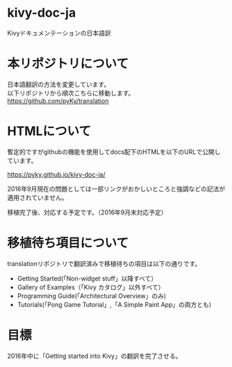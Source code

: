 # kivy-doc-ja
Kivyドキュメンテーションの日本語訳

# 本リポジトリについて
日本語翻訳の方法を変更しています。  
以下リポジトリから順次こちらに移動します。  
https://github.com/pyKy/translation  

# HTMLについて
暫定的ですがgithubの機能を使用してdocs配下のHTMLを以下のURLで公開しています。


https://pyky.github.io/kivy-doc-ja/

2016年9月現在の問題としては一部リンクがおかしいところと強調などの記法が適用されていません。

移植完了後、対応する予定です。（2016年9月末対応予定）


# 移植待ち項目について

translationリポジトリで翻訳済みで移植待ちの項目は以下の通りです。

* Getting Started(「Non-widget stuff」以降すべて）
* Gallery of Examples（「Kivy カタログ」以外すべて）
* Programming Guide(「Architectural Overview」のみ)
* Tutorials(「Pong Game Tutorial」,「A Simple Paint App」の両方とも)

# 目標

2016年中に「Getting started into Kivy」の翻訳を完了させる。
